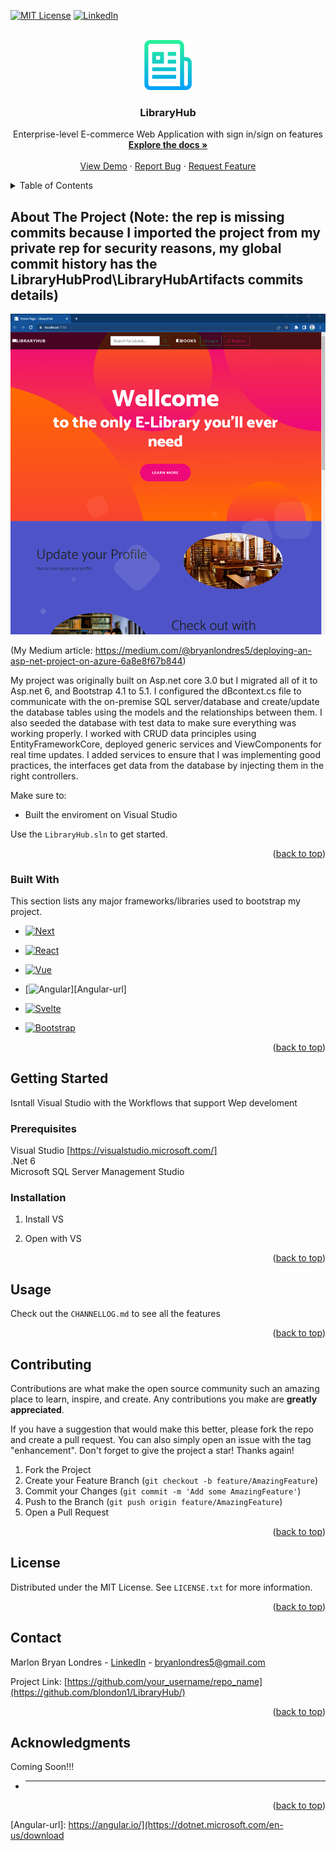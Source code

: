 <!-- Improved compatibility of back to top link: See: https://github.com/othneildrew/Best-README-Template/pull/73 -->
<a name="readme-top"></a>
<!--
*** Thanks for checking out the Best-README-Template. If you have a suggestion
*** that would make this better, please fork the repo and create a pull request
*** or simply open an issue with the tag "enhancement".
*** Don't forget to give the project a star!
*** Thanks again! Now go create something AMAZING! :D
-->



<!-- PROJECT SHIELDS -->
<!--
*** I'm using markdown "reference style" links for readability.
*** Reference links are enclosed in brackets [ ] instead of parentheses ( ).
*** See the bottom of this document for the declaration of the reference variables
*** for contributors-url, forks-url, etc. This is an optional, concise syntax you may use.
*** https://www.markdownguide.org/basic-syntax/#reference-style-links
-->

[![MIT License][license-shield]][license-url]
[![LinkedIn][linkedin-shield]][linkedin-url]



<!-- PROJECT LOGO -->
<br />
<div align="center">
  <a href="https://github.com/othneildrew/Best-README-Template">
    <img src="images/logo.png" alt="Logo" width="80" height="80">
  </a>

  <h3 align="center">LibraryHub</h3>

  <p align="center">
    Enterprise-level E-commerce Web Application with sign in/sign on features
    <br />
    <a href="https://github.com/blondon1/LibraryHub/edit/master"><strong>Explore the docs »</strong></a>
    <br />
    <br />
    <a href="https://libraryhub20230913093733.azurewebsites.net/">View Demo</a>
    ·
    <a href="https://github.com/blondon1/LibraryHub/issues">Report Bug</a>
    ·
    <a href="https://github.com/blondon1/LibraryHub/issues">Request Feature</a>
  </p>
</div>



<!-- TABLE OF CONTENTS -->
<details>
  <summary>Table of Contents</summary>
  <ol>
    <li>
      <a href="#about-the-project">About The Project</a>
      <ul>
        <li><a href="#built-with">Built With</a></li>
      </ul>
    </li>
    <li>
      <a href="#getting-started">Getting Started</a>
      <ul>
        <li><a href="#prerequisites">Prerequisites</a></li>
        <li><a href="#installation">Installation</a></li>
      </ul>
    </li>
    <li><a href="#usage">Usage</a></li>
    <li><a href="#roadmap">Roadmap</a></li>
    <li><a href="#contributing">Contributing</a></li>
    <li><a href="#license">License</a></li>
    <li><a href="#contact">Contact</a></li>
    <li><a href="#acknowledgments">Acknowledgments</a></li>
  </ol>
</details>



<!-- ABOUT THE PROJECT -->
## About The Project (Note: the rep is missing commits because I imported the project from my private rep for security reasons, my global commit history has the LibraryHubProd\LibraryHubArtifacts commits details)
 
[![Product Name Screen Shot][product-screenshot]](https://example.com)

(My Medium article: https://medium.com/@bryanlondres5/deploying-an-asp-net-project-on-azure-6a8e8f67b844)

My project was originally built on Asp.net core 3.0 but I migrated all of it to Asp.net 6, and Bootstrap 4.1 to 5.1. I configured the dBcontext.cs file to communicate with the on-premise SQL server/database and create/update the database tables using the models and the relationships between them. I also seeded the database with test data to make sure everything was working properly. I worked with CRUD data principles using EntityFrameworkCore, deployed generic services and ViewComponents for real time updates. I added services to ensure that I was implementing good practices, the interfaces get data from the database by injecting them in the right controllers.

Make sure to:
* Built the enviroment on Visual Studio


Use the `LibraryHub.sln` to get started.

<p align="right">(<a href="#readme-top">back to top</a>)</p>



### Built With

This section lists any major frameworks/libraries used to bootstrap my project. 

* [![Next][Next.js]][Next-url]
* [![React][React.js]][React-url]
* [![Vue][Vue.js]][Vue-url]
* [![Angular][Angular.io]][Angular-url]
* [![Svelte][Svelte.dev]][Svelte-url]

* [![Bootstrap][Bootstrap.com]][Bootstrap-url]


<p align="right">(<a href="#readme-top">back to top</a>)</p>



<!-- GETTING STARTED -->
## Getting Started

Isntall Visual Studio with the Workflows that support Wep develoment

### Prerequisites

Visual Studio [https://visualstudio.microsoft.com/]  
.Net 6  
Microsoft SQL Server Management Studio  

### Installation


1. Install VS

2. Open with VS


<p align="right">(<a href="#readme-top">back to top</a>)</p>



<!-- USAGE EXAMPLES -->
## Usage

Check out the `CHANNELLOG.md` to see all the features


<p align="right">(<a href="#readme-top">back to top</a>)</p>


<!-- CONTRIBUTING -->
## Contributing

Contributions are what make the open source community such an amazing place to learn, inspire, and create. Any contributions you make are **greatly appreciated**.

If you have a suggestion that would make this better, please fork the repo and create a pull request. You can also simply open an issue with the tag "enhancement".
Don't forget to give the project a star! Thanks again!

1. Fork the Project
2. Create your Feature Branch (`git checkout -b feature/AmazingFeature`)
3. Commit your Changes (`git commit -m 'Add some AmazingFeature'`)
4. Push to the Branch (`git push origin feature/AmazingFeature`)
5. Open a Pull Request

<p align="right">(<a href="#readme-top">back to top</a>)</p>



<!-- LICENSE -->
## License

Distributed under the MIT License. See `LICENSE.txt` for more information.

<p align="right">(<a href="#readme-top">back to top</a>)</p>



<!-- CONTACT -->
## Contact

Marlon Bryan Londres - [LinkedIn](https://www.linkedin.com/in/marlon-londres-722124234/) - bryanlondres5@gmail.com

Project Link: [https://github.com/your_username/repo_name](https://github.com/blondon1/LibraryHub/)

<p align="right">(<a href="#readme-top">back to top</a>)</p>



<!-- ACKNOWLEDGMENTS -->
## Acknowledgments

Coming Soon!!!

* -------


<p align="right">(<a href="#readme-top">back to top</a>)</p>



<!-- MARKDOWN LINKS & IMAGES -->
<!-- https://www.markdownguide.org/basic-syntax/#reference-style-links -->
[contributors-shield]: https://img.shields.io/github/contributors/othneildrew/Best-README-Template.svg?style=for-the-badge
[contributors-url]: https://github.com/othneildrew/Best-README-Template/graphs/contributors
[forks-shield]: https://img.shields.io/github/forks/othneildrew/Best-README-Template.svg?style=for-the-badge
[forks-url]: https://github.com/othneildrew/Best-README-Template/network/members
[stars-shield]: https://img.shields.io/github/stars/othneildrew/Best-README-Template.svg?style=for-the-badge
[stars-url]: https://github.com/othneildrew/Best-README-Template/stargazers
[issues-shield]: https://img.shields.io/github/issues/othneildrew/Best-README-Template.svg?style=for-the-badge
[issues-url]: https://github.com/blondon1/LibraryHub/issues
[license-shield]: https://img.shields.io/github/license/othneildrew/Best-README-Template.svg?style=for-the-badge
[license-url]: https://github.com/othneildrew/Best-README-Template/blob/master/LICENSE.txt
[linkedin-shield]: https://img.shields.io/badge/-LinkedIn-black.svg?style=for-the-badge&logo=linkedin&colorB=555
[linkedin-url]: https://www.linkedin.com/in/marlon-londres-722124234/
[product-screenshot]: images/screenshot.png
<!-- Razor -->
[Next.js]: https://logodix.com/logo/943203.jpg
[Next-url]: https://www.google.com/
<!-- SQL -->
[React.js]: https://pbs.twimg.com/profile_images/1269972369940103169/BEBFAgFx_400x400.jpg
[React-url]: https://www.google.com/
<!-- cs -->
[Vue.js]: https://play-lh.googleusercontent.com/uGqP7F-E_eaEwTb3hMz63MWf0YKRSK6n9INBwibBSOrGDg6B3sd-ACuqNrR312ohdQ
[Vue-url]: https://www.google.com/
<!-- .Net -->
[Angular.io]: https://encrypted-tbn0.gstatic.com/images?q=tbn:ANd9GcRCu-M-ZrBfrGrH2xuQqlNCf0BsM7VY93DtU7O6jebpPFTmNxpsCm5azF7oeZJ2SeWUT2g&usqp=CAU
[Angular-url]: https://angular.io/](https://dotnet.microsoft.com/en-us/download
<!-- MVC -->
[Svelte.dev]: https://miro.medium.com/max/375/1*GQ3Y3hoBqEylWpW4ZX9lHw.png
[Svelte-url]: https://www.google.com/

<!-- entity -->
[Bootstrap.com]: https://5.imimg.com/data5/MT/WF/GLADMIN-19217484/entity-framework-development-500x500.jpg
[Bootstrap-url]: https://getbootstrap.com
<!-- LICENSE -->

